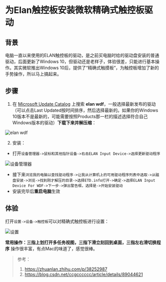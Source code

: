 # 为Elan触控板安装微软精确式触控板驱动

## 背景

电脑一直以来使用的ELAN触控板的驱动，是之前买电脑时给的驱动盘安装的普通驱动，后面更新了Windows 10，但驱动还是老样子，体验很差，只能进行基本操作。其实微软推出Windows 10后，提供了“精确式触摸板”，为触控板增加了新的手势操作，所以马上搞起来。

## 步骤

1. 在 [Microsoft Update Catalog](https://www.catalog.update.microsoft.com/Search.aspx) 上搜索 **elan wdf**，一般选择最新发布的驱动（可以点击Last Updated按时间排序，然后选择最新的。如果你的Windows 10版本不是最新的，可能需要按照Products那一栏的描述选择符合自己Windows版本的驱动）**下载下来并解压缩**：

![elan wdf](https://upload-images.jianshu.io/upload_images/6411513-2b519746b56e635e.png?imageMogr2/auto-orient/strip%7CimageView2/2/w/1240)

2. 安装：

* 打开```设备管理器->鼠标和其他指针设备->右击ELAN Input Device->选择更新驱动程序```

![设备管理器](https://upload-images.jianshu.io/upload_images/6411513-8ded3d34ff33975e.png?imageMogr2/auto-orient/strip%7CimageView2/2/w/1240)

* 接下来```浏览我的电脑以查找驱动程序->让我从计算机上的可用驱动程序列表中选取->从磁盘安装->浏览->找到刚才解压的目录->选择ETD.info打开->确定->选择ELAN Input Device For WDF->下一步->弹出警告框，选择是->开始安装驱动```
* 安装完毕后**重启电脑**生效

## 体验

打开```设置->设备->触控板```可以对精确式触控板进行设置：

![设置](https://upload-images.jianshu.io/upload_images/6411513-6a726356f124d4c5.png?imageMogr2/auto-orient/strip%7CimageView2/2/w/1240)

**常用操作：三指上划打开多任务视图，三指下滑立刻回到桌面，三指左右滑切换程序**
操作很丰富，有点Mac的味道了，感觉很棒。

> 参考：
>
> 1. <https://zhuanlan.zhihu.com/p/38252987>
> 2. <https://blog.csdn.net/ccgcccccc/article/details/89044621>
